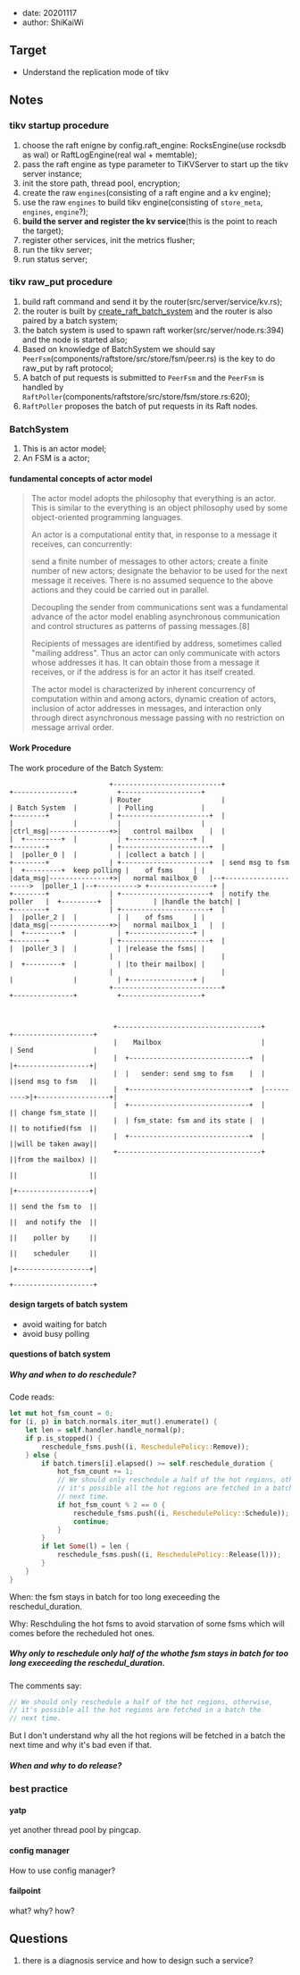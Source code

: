 - date: 20201117 
- author: ShiKaiWi

## Target 
- Understand the replication mode of tikv

## Notes
### tikv startup procedure
1. choose the raft enigne by config.raft_engine: RocksEngine(use rocksdb as wal) or RaftLogEngine(real wal + memtable);
2. pass the raft engine as type parameter to TiKVServer to start up the tikv server instance;
3. init the store path, thread pool, encryption;
4. create the raw `engines`(consisting of a raft engine and a kv engine);
5. use the raw `engines` to build tikv engine(consisting of `store_meta`, `engines`, `engine`?);
6. **build the server and register the kv service**(this is the point to reach the target);
7. register other services, init the metrics flusher;
8. run the tikv server;
9. run status server;

### tikv raw_put procedure
1. build raft command and send it by the router(src/server/service/kv.rs);
2. the router is built by [create_raft_batch_system](components/raftstore/src/store/fsm/store.rs:1376) and the router is also paired by a batch system;
3. the batch system is used to spawn raft worker(src/server/node.rs:394) and the node is started also;
4. Based on knowledge of BatchSystem we should say `PeerFsm`(components/raftstore/src/store/fsm/peer.rs) is the key to do raw_put by raft protocol;
5. A batch of put requests is submitted to `PeerFsm` and the `PeerFsm` is handled by `RaftPoller`(components/raftstore/src/store/fsm/store.rs:620);
6. `RaftPoller` proposes the batch of put requests in its Raft nodes.

### BatchSystem
1. This is an actor model;
2. An FSM is a actor;

#### fundamental concepts of actor model
>The actor model adopts the philosophy that everything is an actor. This is similar to the everything is an object philosophy used by some object-oriented programming languages.
>
>An actor is a computational entity that, in response to a message it receives, can concurrently:
>
>send a finite number of messages to other actors;
>create a finite number of new actors;
>designate the behavior to be used for the next message it receives.
>There is no assumed sequence to the above actions and they could be carried out in parallel.
>
>Decoupling the sender from communications sent was a fundamental advance of the actor model enabling asynchronous communication and control structures as patterns of passing messages.[8]
>
>Recipients of messages are identified by address, sometimes called "mailing address". Thus an actor can only communicate with actors whose addresses it has. It can obtain those from a message it receives, or if the address is for an actor it has itself created.
>
>The actor model is characterized by inherent concurrency of computation within and among actors, dynamic creation of actors, inclusion of actor addresses in messages, and interaction only through direct asynchronous message passing with no restriction on message arrival order.

#### Work Procedure
The work procedure of the Batch System:
```
                         +---------------------------+                     +---------------+          +--------------------+
                         | Router                    |                     | Batch System  |          | Polling            |
+--------+               | +----------------------+  |                     |               |          |                    |
|ctrl_msg|---------------+>|   control mailbox    |  |                     |  +---------+  |          | +----------------+ |
+--------+               | +----------------------+  |                     |  |poller_0 |  |          | |collect a batch | |
+--------+               | +----------------------+  | send msg to fsm     |  +---------+  keep polling |    of fsms     | |
|data_msg|---------------+>|   normal mailbox_0   |--+--------------------->  |poller_1 |--+----------> +----------------+ |
+--------+               | +----------------------+  | notify the poller   |  +---------+  |          | |handle the batch| |
+--------+               | +----------------------+  |                     |  |poller_2 |  |          | |    of fsms     | |
|data_msg|---------------+>|   normal mailbox_1   |  |                     |  +---------+  |          | +----------------+ |
+--------+               | +----------------------+  |                     |  |poller_3 |  |          | |release the fsms| |
                         |                           |                     |  +---------+  |          | |to their mailbox| |
                         |                           |                     |               |          | +----------------+ |
                         +---------------------------+                     +---------------+          +--------------------+
                                                                                                                            
                                                                                                                            
                                                                                                                            
                          +------------------------------------+           +--------------------+                           
                          |    Mailbox                         |           | Send               |                           
                          |  +------------------------------+  |           |+------------------+|                           
                          |  |   sender: send smg to fsm    |  |           ||send msg to fsm   ||                           
                          |  +------------------------------+  |---------->|+------------------+|                           
                          |  +------------------------------+  |           || change fsm_state ||                           
                          |  | fsm_state: fsm and its state |  |           || to notified(fsm  ||                           
                          |  +------------------------------+  |           ||will be taken away||                           
                          +------------------------------------+           ||from the mailbox) ||                           
                                                                           ||                  ||                           
                                                                           |+------------------+|                           
                                                                           || send the fsm to  ||                           
                                                                           ||  and notify the  ||                           
                                                                           ||    poller by     ||                           
                                                                           ||    scheduler     ||                           
                                                                           |+------------------+|                           
                                                                           +--------------------+                           
```

#### design targets of batch system
- avoid waiting for batch
- avoid busy polling

#### questions of batch system
##### Why and when to do reschedule?
Code reads:
```rust
let mut hot_fsm_count = 0;
for (i, p) in batch.normals.iter_mut().enumerate() {
    let len = self.handler.handle_normal(p);
    if p.is_stopped() {
        reschedule_fsms.push((i, ReschedulePolicy::Remove));
    } else {
        if batch.timers[i].elapsed() >= self.reschedule_duration {
            hot_fsm_count += 1;
            // We should only reschedule a half of the hot regions, otherwise,
            // it's possible all the hot regions are fetched in a batch the
            // next time.
            if hot_fsm_count % 2 == 0 {
                reschedule_fsms.push((i, ReschedulePolicy::Schedule));
                continue;
            }
        }
        if let Some(l) = len {
            reschedule_fsms.push((i, ReschedulePolicy::Release(l)));
        }
    }
}
```
When: the fsm stays in batch for too long execeeding the reschedul_duration.

Why: Reschduling the hot fsms to avoid starvation of some fsms which will comes before the recheduled hot ones.

##### Why only to reschedule only half of the whothe fsm stays in batch for too long execeeding the reschedul_duration.
The comments say:
```rust
// We should only reschedule a half of the hot regions, otherwise,
// it's possible all the hot regions are fetched in a batch the
// next time.
```

But I don't understand why all the hot regions will be fetched in a batch the next time and why it's bad even if that.

##### When and why to do release?

### best practice
#### yatp
yet another thread pool by pingcap.

#### config manager
How to use config manager?

#### failpoint
what? why? how?

## Questions
1. there is a diagnosis service and how to design such a service?

